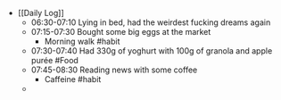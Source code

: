 - [[Daily Log]]
	- 06:30-07:10 Lying in bed, had the weirdest fucking dreams again
	- 07:15-07:30 Bought some big eggs at the market
		- Morning walk #habit
	- 07:30-07:40 Had 330g of yoghurt with 100g of granola and apple purée #Food
	- 07:45-08:30 Reading news with some coffee
		- Caffeine #habit
	-